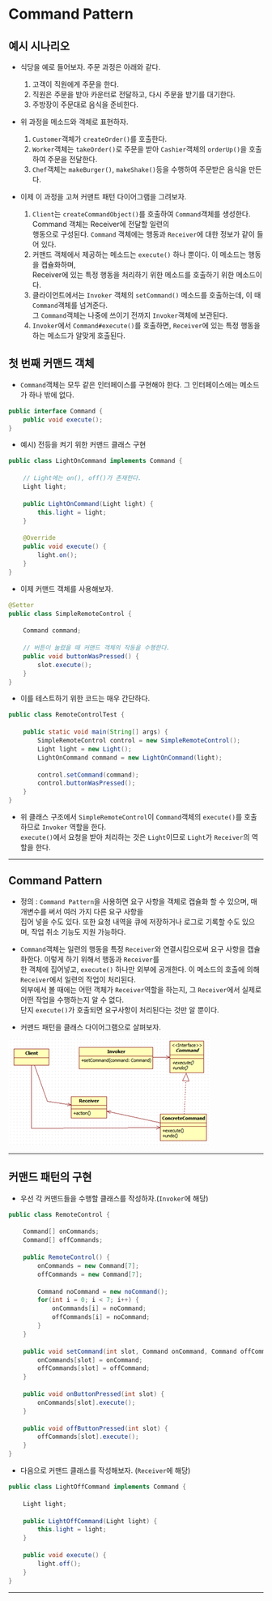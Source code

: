 <h1>Command Pattern</h1>

<h2>예시 시나리오</h2>

* 식당을 예로 들어보자. 주문 과정은 아래와 같다.
  1. 고객이 직원에게 주문을 한다.
  2. 직원은 주문을 받아 카운터로 전달하고, 다시 주문을 받기를 대기한다.
  3. 주방장이 주문대로 음식을 준비한다.

* 위 과정을 메소드와 객체로 표현하자.
  1. `Customer`객체가 `createOrder()`를 호출한다.
  2. `Worker`객체는 `takeOrder()`로 주문을 받아 `Cashier`객체의 `orderUp()`을 호출하여 주문을 전달한다.
  3. `Chef`객체는 `makeBurger()`, `makeShake()`등을 수행하여 주문받은 음식을 만든다.

* 이제 이 과정을 고쳐 커맨트 패턴 다이어그램을 그려보자.
  1. `Client`는 `createCommandObject()`를 호출하여 `Command`객체를 생성한다. Command 객체는 Receiver에 전달할 일련의   
      행동으로 구성된다. `Command` 객체에는 행동과 `Receiver`에 대한 정보가 같이 들어 있다.
  2. 커맨드 객체에서 제공하는 메소드는 `execute()` 하나 뿐이다. 이 메소드는 행동을 캡슐화하며,   
      Receiver에 있는 특정 행동을 처리하기 위한 메소드를 호출하기 위한 메소드이다.
  3. 클라이언트에서는 `Invoker` 객체의 `setCommand()` 메소드를 호출하는데, 이 때 `Command`객체를 넘겨준다.   
      그 `Command`객체는 나중에 쓰이기 전까지 `Invoker`객체에 보관된다.
  4. `Invoker`에서 `Command#execute()`를 호출하면, `Receiver`에 있는 특정 행동을 하는 메소드가 알맞게 호출된다.

<h2>첫 번째 커맨드 객체</h2>

* `Command`객체는 모두 같은 인터페이스를 구현해야 한다. 그 인터페이스에는 메소드가 하나 밖에 없다.
```java
public interface Command {
    public void execute();
}
```

* 예시) 전등을 켜기 위한 커맨드 클래스 구현
```java
public class LightOnCommand implements Command {

    // Light에는 on(), off()가 존재한다.
    Light light;

    public LightOnCommand(Light light) {
        this.light = light;
    }

    @Override
    public void execute() {
        light.on();
    }
}
```

* 이제 커맨드 객체를 사용해보자.
```java
@Setter
public class SimpleRemoteControl {

    Command command;

    // 버튼이 눌렸을 때 커맨드 객체의 작동을 수행한다.
    public void buttonWasPressed() {
        slot.execute();
    }
}
```

* 이를 테스트하기 위한 코드는 매우 간단하다.
```java
public class RemoteControlTest {

    public static void main(String[] args) {
        SimpleRemoteControl control = new SimpleRemoteControl();
        Light light = new Light();
        LightOnCommand command = new LightOnCommand(light);

        control.setCommand(command);
        control.buttonWasPressed();
    }
}
```

* 위 클래스 구조에서 `SimpleRemoteControl`이 `Command`객체의 `execute()`를 호출하므로 `Invoker` 역할을 한다.   
  `execute()`에서 요청을 받아 처리하는 것은 `Light`이므로 `Light`가 `Receiver`의 역할을 한다.
<hr/>

<h2>Command Pattern</h2>

* 정의 : `Command Pattern`을 사용하면 요구 사항을 객체로 캡슐화 할 수 있으며, 매개변수를 써서 여러 가지 다른 요구 사항을   
  집어 넣을 수도 있다. 또한 요청 내역을 큐에 저장하거나 로그로 기록할 수도 있으며, 작업 취소 기능도 지원 가능하다.

* `Command`객체는 일련의 행동을 특정 `Receiver`와 연결시킴으로써 요구 사항을 캡슐화한다. 이렇게 하기 위해서 행동과 `Receiver`를   
  한 객체에 집어넣고, `execute()` 하나만 외부에 공개한다. 이 메소드의 호출에 의해 `Receiver`에서 일련의 작업이 처리된다.   
  외부에서 볼 때에는 어떤 객체가 `Receiver`역할을 하는지, 그 `Receiver`에서 실제로 어떤 작업을 수행하는지 알 수 없다.   
  단지 `execute()`가 호출되면 요구사항이 처리된다는 것만 알 뿐이다.

* 커맨드 패턴을 클래스 다이어그램으로 살펴보자.

![](2020-10-27-13-19-38.png)

<hr/>

<h2>커맨드 패턴의 구현</h2>

* 우선 각 커맨드들을 수행할 클래스를 작성하자.(`Invoker`에 해당)
```java
public class RemoteControl {

    Command[] onCommands;
    Command[] offCommands;

    public RemoteControl() {
        onCommands = new Command[7];
        offCommands = new Command[7];

        Command noCommand = new noCommand();
        for(int i = 0; i < 7; i++) {
            onCommands[i] = noCommand;
            offCommands[i] = noCommand;
        }
    }

    public void setCommand(int slot, Command onCommand, Command offCommand) {
        onCommands[slot] = onCommand;
        offCommands[slot] = offCommand;
    }

    public void onButtonPressed(int slot) {
        onCommands[slot].execute();
    }

    public void offButtonPressed(int slot) {
        offCommands[slot].execute();
    }
}
```

* 다음으로 커맨드 클래스를 작성해보자. (`Receiver`에 해당)
```java
public class LightOffCommand implements Command {

    Light light;

    public LightOffCommand(Light light) {
        this.light = light;
    }

    public void execute() {
        light.off();
    }
}
```

<hr/>